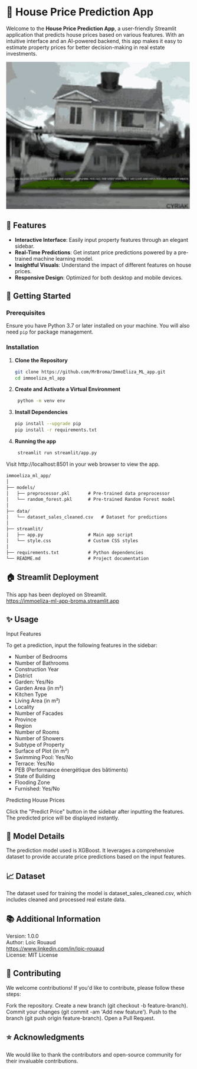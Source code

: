 # 🏡 House Price Prediction App

Welcome to the **House Price Prediction App**, a user-friendly Streamlit application that predicts house prices based on various features. With an intuitive interface and an AI-powered backend, this app makes it easy to estimate property prices for better decision-making in real estate investments.

![Texte alternatif](assets/home-alone.gif)


## 🌟 Features

- **Interactive Interface**: Easily input property features through an elegant sidebar.
- **Real-Time Predictions**: Get instant price predictions powered by a pre-trained machine learning model.
- **Insightful Visuals**: Understand the impact of different features on house prices.
- **Responsive Design**: Optimized for both desktop and mobile devices.

## 🚀 Getting Started

### Prerequisites

Ensure you have Python 3.7 or later installed on your machine. You will also need `pip` for package management.

### Installation

1. **Clone the Repository**

   ```bash
   git clone https://github.com/MrBroma/ImmoEliza_ML_app.git
   cd immoeliza_ml_app
   ```

2. **Create and Activate a Virtual Environment**
   ```bash
    python -m venv env
    ```

3. **Install Dependencies**

   ```bash
   pip install --upgrade pip
   pip install -r requirements.txt
    ```

3. **Running the app**
   ```bash
    streamlit run streamlit/app.py
    ```

Visit http://localhost:8501 in your web browser to view the app.

```
immoeliza_ml_app/
│
├── models/
│   ├── preprocessor.pkl       # Pre-trained data preprocessor
│   └── random_forest.pkl      # Pre-trained Random Forest model
│
├── data/
│   └── dataset_sales_cleaned.csv   # Dataset for predictions
│
├── streamlit/
│   ├── app.py                 # Main app script
│   └── style.css              # Custom CSS styles
│
├── requirements.txt           # Python dependencies
└── README.md                  # Project documentation
```


## :house: Streamlit Deployment
This app has been deployed on Streamlit.  
https://immoeliza-ml-app-broma.streamlit.app  

## ✨ Usage
Input Features

To get a prediction, input the following features in the sidebar:

- Number of Bedrooms
- Number of Bathrooms
- Construction Year
- District
- Garden: Yes/No
- Garden Area (in m²)
- Kitchen Type
- Living Area (in m²)
- Locality
- Number of Facades
- Province
- Region
- Number of Rooms
- Number of Showers
- Subtype of Property
- Surface of Plot (in m²)
- Swimming Pool: Yes/No
- Terrace: Yes/No
- PEB (Performance énergétique des bâtiments)
- State of Building
- Flooding Zone
- Furnished: Yes/No

Predicting House Prices

Click the "Predict Price" button in the sidebar after inputting the features. The predicted price will be displayed instantly.

## 🤖 Model Details

The prediction model used is XGBoost. It leverages a comprehensive dataset to provide accurate price predictions based on the input features.

## 📈 Dataset

The dataset used for training the model is dataset_sales_cleaned.csv, which includes cleaned and processed real estate data.

## 📚 Additional Information

Version: 1.0.0  
Author: Loic Rouaud  
https://www.linkedin.com/in/loic-rouaud  
License: MIT License  

## 👥 Contributing

We welcome contributions! If you'd like to contribute, please follow these steps:

Fork the repository.
Create a new branch (git checkout -b feature-branch).
Commit your changes (git commit -am 'Add new feature').
Push to the branch (git push origin feature-branch).
Open a Pull Request.


## ⭐️ Acknowledgments

We would like to thank the contributors and open-source community for their invaluable contributions.
